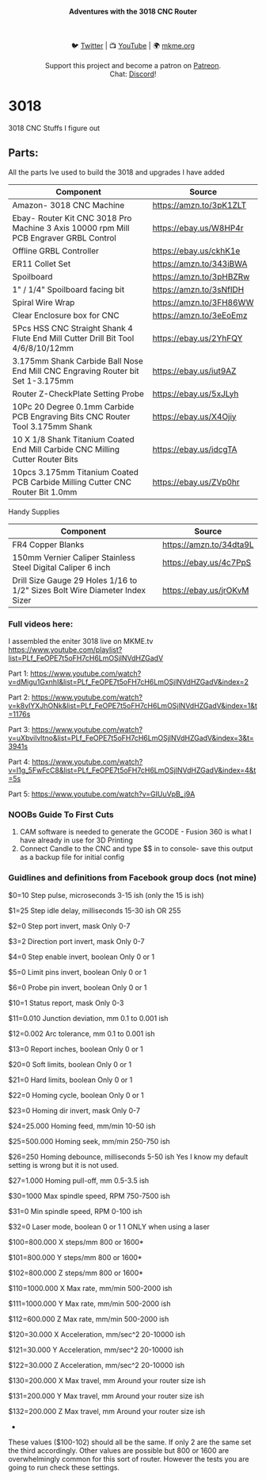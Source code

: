 <p align="center">
<b>Adventures with the 3018 CNC Router </b><br>
<br><br>
<br>🐦 <a href="https://twitter.com/mkmeorg">Twitter</a>
| 📺 <a href="https://www.youtube.com/mkmeorg">YouTube</a>
| 🌍 <a href="http://www.mkme.org">mkme.org</a><br>
<br>
Support this project and become a patron on <a href="https://www.patreon.com/EricWilliam">Patreon</a>.<br>
Chat: <a href="https://discord.gg/j9S4Fgv">Discord</a></b>!
</p>


# 3018
3018 CNC Stuffs I figure out

## Parts:

All the parts Ive used to build the 3018 and upgrades I have added 

|     Component    | Source  |
| ---------- |----------------|
| Amazon- 3018 CNC Machine | https://amzn.to/3pK1ZLT
| Ebay- Router Kit CNC 3018 Pro Machine 3 Axis 10000 rpm Mill PCB Engraver GRBL Control| https://ebay.us/W8HP4r
| Offline GRBL Controller| https://ebay.us/ckhK1e
| ER11 Collet Set | https://amzn.to/343iBWA
| Spoilboard | https://amzn.to/3pHBZRw
| 1" / 1/4" Spoilboard facing bit| https://amzn.to/3sNfIDH
| Spiral Wire Wrap | https://amzn.to/3FH86WW
| Clear Enclosure box for CNC | https://amzn.to/3eEoEmz 
| 5Pcs HSS CNC Straight Shank 4 Flute End Mill Cutter Drill Bit Tool 4/6/8/10/12mm  | https://ebay.us/2YhFQY
| 3.175mm Shank Carbide Ball Nose End Mill CNC Engraving Router bit Set 1-3.175mm | https://ebay.us/iut9AZ
| Router Z-CheckPlate Setting Probe | https://ebay.us/5xJLyh
| 10Pc 20 Degree 0.1mm Carbide PCB Engraving Bits CNC Router Tool 3.175mm Shank | https://ebay.us/X4Ojiy
| 10 X 1/8 Shank Titanium Coated End Mill Carbide CNC Milling Cutter Router Bits | https://ebay.us/idcgTA
| 10pcs 3.175mm Titanium Coated PCB Carbide Milling Cutter CNC Router Bit 1.0mm | https://ebay.us/ZVp0hr



Handy Supplies 

|     Component    | Source  |
| ---------- |----------------|
| FR4 Copper Blanks | https://amzn.to/34dta9L
| 150mm Vernier Caliper Stainless Steel Digital Caliper 6 inch   | https://ebay.us/4c7PpS
| Drill Size Gauge 29 Holes 1/16 to 1/2" Sizes Bolt Wire Diameter Index Sizer| https://ebay.us/jrOKvM


### Full videos here:

I assembled the eniter 3018 live on MKME.tv  https://www.youtube.com/playlist?list=PLf_FeOPE7t5oFH7cH6LmOSjlNVdHZGadV

Part 1: https://www.youtube.com/watch?v=dMigu1GxnhI&list=PLf_FeOPE7t5oFH7cH6LmOSjlNVdHZGadV&index=2

Part 2: https://www.youtube.com/watch?v=k8vIYXJhONk&list=PLf_FeOPE7t5oFH7cH6LmOSjlNVdHZGadV&index=1&t=1176s

Part 3: https://www.youtube.com/watch?v=uXbvilvltno&list=PLf_FeOPE7t5oFH7cH6LmOSjlNVdHZGadV&index=3&t=3941s

Part 4: https://www.youtube.com/watch?v=I1g_5FwFcC8&list=PLf_FeOPE7t5oFH7cH6LmOSjlNVdHZGadV&index=4&t=5s

Part 5: https://www.youtube.com/watch?v=GIUuVpB_j9A 

### NOOBs Guide To First Cuts 

1.  CAM software is needed to generate the GCODE - Fusion 360 is what I have already in use for 3D Printing 
2. Connect Candle to the CNC and type $$ in to console- save this output as a backup file for initial config 


### Guidlines and definitions from Facebook group docs (not mine) 


$0=10 Step pulse, microseconds 3-15 ish (only the 15 is ish)

$1=25 Step idle delay, milliseconds 15-30 ish OR 255

$2=0 Step port invert, mask Only 0-7

$3=2 Direction port invert, mask Only 0-7

$4=0 Step enable invert, boolean Only 0 or 1

$5=0 Limit pins invert, boolean Only 0 or 1

$6=0 Probe pin invert, boolean Only 0 or 1

$10=1 Status report, mask Only 0-3

$11=0.010 Junction deviation, mm 0.1 to 0.001 ish

$12=0.002 Arc tolerance, mm 0.1 to 0.001 ish

$13=0 Report inches, boolean Only 0 or 1

$20=0 Soft limits, boolean Only 0 or 1

$21=0 Hard limits, boolean Only 0 or 1

$22=0 Homing cycle, boolean Only 0 or 1

$23=0 Homing dir invert, mask Only 0-7

$24=25.000 Homing feed, mm/min 10-50 ish

$25=500.000 Homing seek, mm/min 250-750 ish

$26=250 Homing debounce, milliseconds 5-50 ish Yes I know my default setting is wrong but it is not used.

$27=1.000 Homing pull-off, mm 0.5-3.5 ish

$30=1000 Max spindle speed, RPM 750-7500 ish

$31=0 Min spindle speed, RPM 0-100 ish

$32=0 Laser mode, boolean 0 or 1 1 ONLY when using a laser

$100=800.000 X steps/mm 800 or 1600*

$101=800.000 Y steps/mm 800 or 1600*

$102=800.000 Z steps/mm 800 or 1600*

$110=1000.000 X Max rate, mm/min 500-2000 ish

$111=1000.000 Y Max rate, mm/min 500-2000 ish

$112=600.000 Z Max rate, mm/min 500-2000 ish

$120=30.000 X Acceleration, mm/sec^2 20-10000 ish

$121=30.000 Y Acceleration, mm/sec^2 20-10000 ish

$122=30.000 Z Acceleration, mm/sec^2 20-10000 ish

$130=200.000 X Max travel, mm Around your router size ish

$131=200.000 Y Max travel, mm Around your router size ish

$132=200.000 Z Max travel, mm Around your router size ish

*
These values ($100-102) should all be the same. If only 2 are the same set the third accordingly. Other values are possible 
but 800 or 1600 are overwhelmingly common for this sort of router. However the tests you are going to run check these 
settings.


